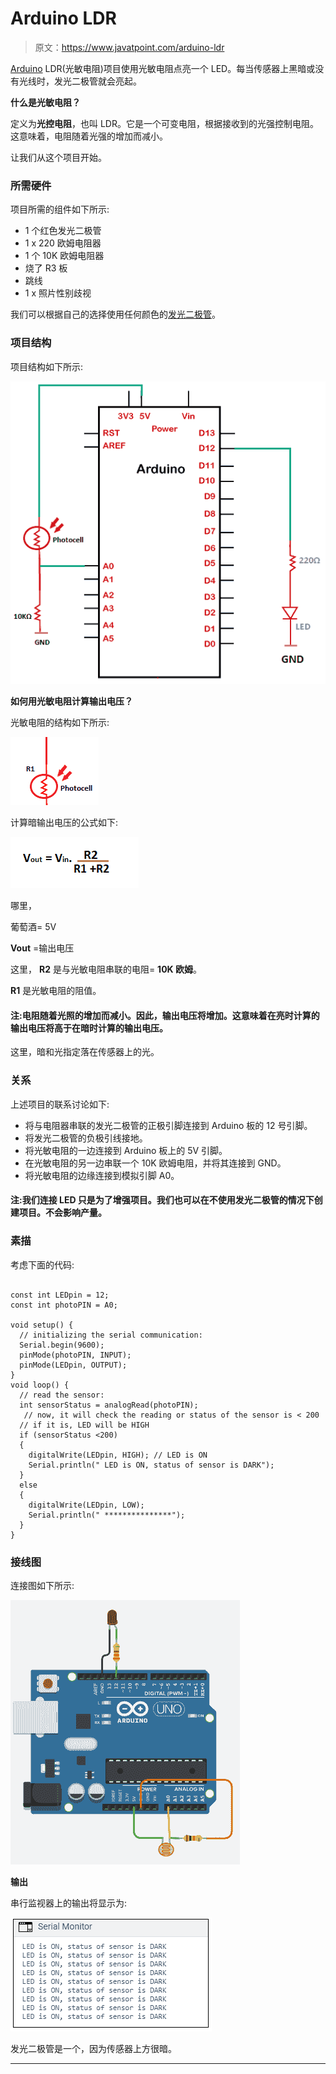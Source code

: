 # Arduino LDR

> 原文：<https://www.javatpoint.com/arduino-ldr>

[Arduino](https://www.javatpoint.com/arduino) LDR(光敏电阻)项目使用光敏电阻点亮一个 LED。每当传感器上黑暗或没有光线时，发光二极管就会亮起。

**什么是光敏电阻？**

定义为**光控电阻**，也叫 LDR。它是一个可变电阻，根据接收到的光强控制电阻。这意味着，电阻随着光强的增加而减小。

让我们从这个项目开始。

### 所需硬件

项目所需的组件如下所示:

*   1 个红色发光二极管
*   1 x 220 欧姆电阻器
*   1 个 10K 欧姆电阻器
*   烧了 R3 板
*   跳线
*   1 x 照片性别歧视

我们可以根据自己的选择使用任何颜色的[发光二极管](https://www.javatpoint.com/led-full-form)。

### 项目结构

项目结构如下所示:

![Arduino LDR](img/d3eff3c134fbda92239e768a98b1ff75.png)

**如何用光敏电阻计算输出电压？**

光敏电阻的结构如下所示:

![Arduino LDR](img/29774a4bcc13120739c51eafbffdb404.png)

计算暗输出电压的公式如下:

![Arduino LDR](img/d0ab1368f728d1c08bc96dcf68713a51.png)

哪里，

葡萄酒= 5V

**Vout** =输出电压

这里， **R2** 是与光敏电阻串联的电阻= **10K 欧姆**。

**R1** 是光敏电阻的阻值。

#### 注:电阻随着光照的增加而减小。因此，输出电压将增加。这意味着在亮时计算的输出电压将高于在暗时计算的输出电压。

这里，暗和光指定落在传感器上的光。

### 关系

上述项目的联系讨论如下:

*   将与电阻器串联的发光二极管的正极引脚连接到 Arduino 板的 12 号引脚。
*   将发光二极管的负极引线接地。
*   将光敏电阻的一边连接到 Arduino 板上的 5V 引脚。
*   在光敏电阻的另一边串联一个 10K 欧姆电阻，并将其连接到 GND。
*   将光敏电阻的边缘连接到模拟引脚 A0。

#### 注:我们连接 LED 只是为了增强项目。我们也可以在不使用发光二极管的情况下创建项目。不会影响产量。

### 素描

考虑下面的代码:

```

const int LEDpin = 12;
const int photoPIN = A0;

void setup() {
  // initializing the serial communication:
  Serial.begin(9600);
  pinMode(photoPIN, INPUT);
  pinMode(LEDpin, OUTPUT);
}
void loop() {
  // read the sensor:
  int sensorStatus = analogRead(photoPIN);
   // now, it will check the reading or status of the sensor is < 200
  // if it is, LED will be HIGH
  if (sensorStatus <200)
  {
    digitalWrite(LEDpin, HIGH); // LED is ON
    Serial.println(" LED is ON, status of sensor is DARK");
  }
  else
  {
    digitalWrite(LEDpin, LOW);
    Serial.println(" ***************");
  }
}

```

### 接线图

连接图如下所示:

![Arduino LDR](img/7c551cd9a3faa73b9b6b92455b2b116c.png)

**输出**

串行监视器上的输出将显示为:

![Arduino LDR](img/9b4f68c35cf51f74e8c2f67d8e3b4cd6.png)

发光二极管是一个，因为传感器上方很暗。

* * *